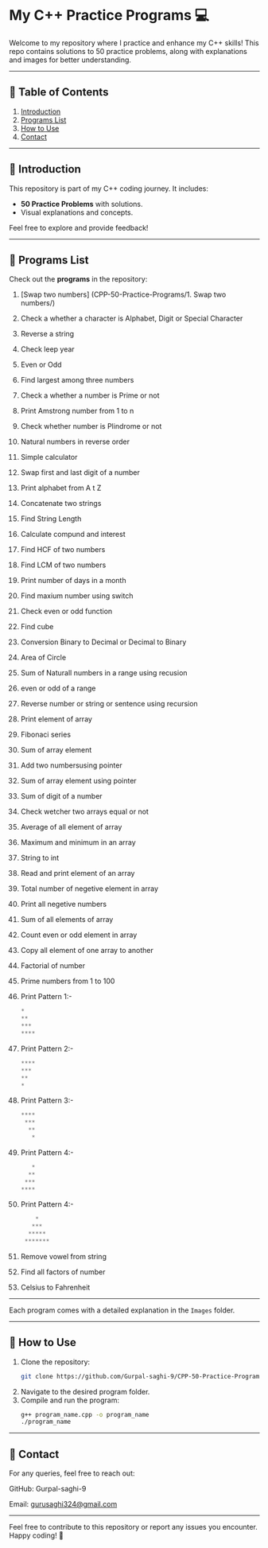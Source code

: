 # My C++ Practice Programs 💻

Welcome to my repository where I practice and enhance my C++ skills! This repo contains solutions to 50 practice problems, along with explanations and images for better understanding.

---

## 📜 Table of Contents
1. [Introduction](#introduction)
2. [Programs List](#programs-list)
3. [How to Use](#how-to-use)
4. [Contact](#-contact)

---

## 🔰 Introduction
This repository is part of my C++ coding journey. It includes:
- **50 Practice Problems** with solutions.
- Visual explanations and concepts.

Feel free to explore and provide feedback!

---

## 📝 Programs List
Check out the **programs** in the repository:

1. [Swap two numbers] (CPP-50-Practice-Programs/1. Swap two numbers/)
2. Check a whether a character is Alphabet, Digit or Special Character
3. Reverse a string
4. Check leep year
5. Even or Odd
6. Find largest among three numbers
7. Check a whether a number is Prime or not
8. Print Amstrong number from 1 to n
9. Check whether number is Plindrome or not
10. Natural numbers in reverse order
11. Simple calculator
12. Swap first and last digit of a number
13. Print alphabet from A t Z
14. Concatenate two strings
15. Find String Length
16. Calculate compund and interest
17. Find HCF of two numbers
18. Find LCM of two numbers
19. Print number of days in a month
20. Find maxium number using switch
21. Check even or odd function
22. Find cube
23. Conversion Binary to Decimal or Decimal to Binary
24. Area of Circle
25. Sum of Naturall numbers in a range using recusion
26. even or odd of a range
27. Reverse number or string or sentence using recursion
28. Print element of array
29. Fibonaci series
30. Sum of array element
31. Add two numbersusing pointer
32. Sum of array element using pointer
33. Sum of digit of a number
34. Check wetcher two arrays equal or not
35. Average of all element of array
36. Maximum and minimum in an array
37. String to int
38. Read and print element of an array
39. Total number of negetive element in array
40. Print all negetive numbers
41. Sum of all elements of array
42. Count even or odd element in array
43. Copy all element of one array to another
44. Factorial of number
45. Prime numbers from 1 to 100
46. Print Pattern 1:-
    ```python
    *
    **
    ***
    ****
    ```
47. Print Pattern 2:-
    ```python
    ****
    ***
    **
    *
    ```

48. Print Pattern 3:-
    ```python
    ****
     ***
      **
       *
    ```

49. Print Pattern 4:-
    ```python
       *
      **
     ***
    ****
    ```
50. Print Pattern 4:-
    ```python
        *
       ***
      *****
     *******
      ```

51. Remove vowel from string
52. Find all factors of number
53. Celsius to Fahrenheit

---

Each program comes with a detailed explanation in the `Images` folder.

---

## 🚀 How to Use
1. Clone the repository:
   ```bash
   git clone https://github.com/Gurpal-saghi-9/CPP-50-Practice-Programs.git
2. Navigate to the desired program folder.
3. Compile and run the program:
   ```bash
   g++ program_name.cpp -o program_name
   ./program_name

---

## 📧 Contact
For any queries, feel free to reach out:

GitHub: Gurpal-saghi-9

Email: gurusaghi324@gmail.com

---

Feel free to contribute to this repository or report any issues you encounter. Happy coding! 🚀
